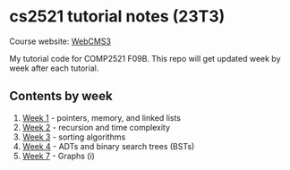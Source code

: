 # cs2521 tutorial notes (23T3)
Course website: [WebCMS3](https://webcms3.cse.unsw.edu.au/COMP2521/23T3)

My tutorial code for COMP2521 F09B. This repo will get updated week by week after each tutorial.

## Contents by week
1. [Week 1](week01) - pointers, memory, and linked lists
2. [Week 2](week02) - recursion and time complexity
3. [Week 3](week03) - sorting algorithms
4. [Week 4](week04) - ADTs and binary search trees (BSTs)
5. [Week 7](week07) - Graphs (i)
